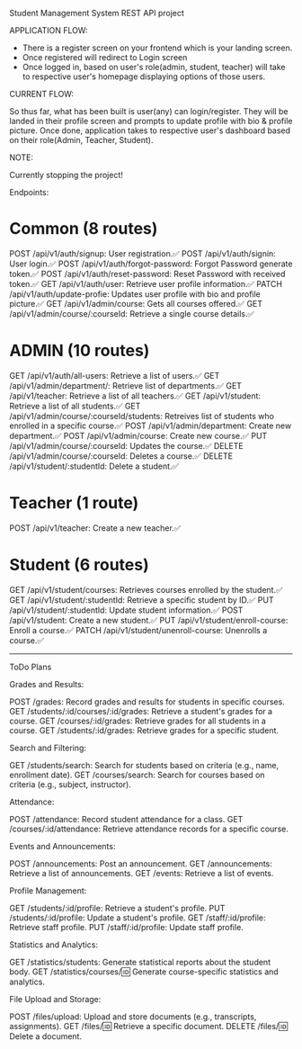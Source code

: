 Student Management System REST API project

APPLICATION FLOW:

- There is a register screen on your frontend which is your landing screen.
- Once registered will redirect to Login screen
- Once logged in, based on user's role(admin, student, teacher) will take to respective user's homepage displaying options of those users.

CURRENT FLOW:

So thus far, what has been built is user(any) can login/register. They will be landed in their profile screen and prompts to update profile with bio & profile picture. Once done, application takes to respective user's dashboard based on their role(Admin, Teacher, Student).

NOTE:

Currently stopping the project!

Endpoints:

# Common (8 routes)

POST /api/v1/auth/signup: User registration.✅
POST /api/v1/auth/signin: User login.✅
POST /api/v1/auth/forgot-password: Forgot Password generate token.✅
POST /api/v1/auth/reset-password: Reset Password with received token.✅
GET /api/v1/auth/user: Retrieve user profile information.✅
PATCH /api/v1/auth/update-profie: Updates user profile with bio and profile picture.✅
GET /api/v1/admin/course: Gets all courses offered.✅
GET /api/v1/admin/course/:courseId: Retrieve a single course details.✅

# ADMIN (10 routes)

GET /api/v1/auth/all-users: Retrieve a list of users.✅
GET /api/v1/admin/department/: Retrieve list of departments.✅
GET /api/v1/teacher: Retrieve a list of all teachers.✅
GET /api/v1/student: Retrieve a list of all students.✅
GET /api/v1/admin/course/:courseId/students: Retreives list of students who enrolled in a specific course.✅
POST /api/v1/admin/department: Create new department.✅
POST /api/v1/admin/course: Create new course.✅
PUT /api/v1/admin/course/:courseId: Updates the course.✅
DELETE /api/v1/admin/course/:courseId: Deletes a course.✅
DELETE /api/v1/student/:studentId: Delete a student.✅

# Teacher (1 route)

POST /api/v1/teacher: Create a new teacher.✅

# Student (6 routes)

GET /api/v1/student/courses: Retrieves courses enrolled by the student.✅
GET /api/v1/student/:studentId: Retrieve a specific student by ID.✅
PUT /api/v1/student/:studentId: Update student information.✅
POST /api/v1/student: Create a new student.✅
PUT /api/v1/student/enroll-course: Enroll a course.✅
PATCH /api/v1/student/unenroll-course: Unenrolls a course.✅

---

ToDo Plans

Grades and Results:

POST /grades: Record grades and results for students in specific courses.
GET /students/:id/courses/:id/grades: Retrieve a student's grades for a course.
GET /courses/:id/grades: Retrieve grades for all students in a course.
GET /students/:id/grades: Retrieve grades for a specific student.

Search and Filtering:

GET /students/search: Search for students based on criteria (e.g., name, enrollment date).
GET /courses/search: Search for courses based on criteria (e.g., subject, instructor).

Attendance:

POST /attendance: Record student attendance for a class.
GET /courses/:id/attendance: Retrieve attendance records for a specific course.

Events and Announcements:

POST /announcements: Post an announcement.
GET /announcements: Retrieve a list of announcements.
GET /events: Retrieve a list of events.

Profile Management:

GET /students/:id/profile: Retrieve a student's profile.
PUT /students/:id/profile: Update a student's profile.
GET /staff/:id/profile: Retrieve staff profile.
PUT /staff/:id/profile: Update staff profile.

Statistics and Analytics:

GET /statistics/students: Generate statistical reports about the student body.
GET /statistics/courses/:id: Generate course-specific statistics and analytics.

File Upload and Storage:

POST /files/upload: Upload and store documents (e.g., transcripts, assignments).
GET /files/:id: Retrieve a specific document.
DELETE /files/:id: Delete a document.
